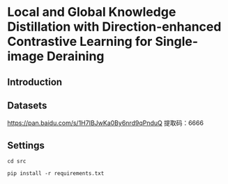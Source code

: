 # Local and Global Knowledge Distillation with Direction-enhanced Contrastive Learning for Single-image Deraining

## Introduction

## Datasets
https://pan.baidu.com/s/1H7IBJwKa0By6nrd9qPnduQ 提取码：6666
## Settings
`cd src`

`pip install -r requirements.txt`
